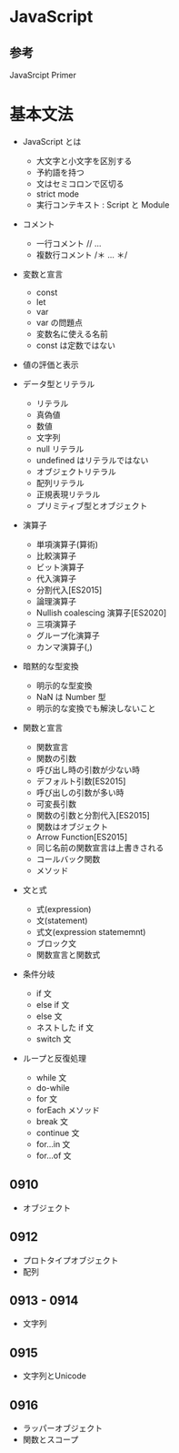 # JavaScript

## 参考

JavaSrcipt Primer

# 基本文法

- JavaScript とは

  - 大文字と小文字を区別する
  - 予約語を持つ
  - 文はセミコロンで区切る
  - strict mode
  - 実行コンテキスト : Script と Module

- コメント

  - 一行コメント // ...
  - 複数行コメント /＊ ... ＊/

- 変数と宣言

  - const
  - let
  - var
  - var の問題点
  - 変数名に使える名前
  - const は定数ではない

- 値の評価と表示

- データ型とリテラル

  - リテラル
  - 真偽値
  - 数値
  - 文字列
  - null リテラル
  - undefined はリテラルではない
  - オブジェクトリテラル
  - 配列リテラル
  - 正規表現リテラル
  - プリミティブ型とオブジェクト

- 演算子

  - 単項演算子(算術)
  - 比較演算子
  - ビット演算子
  - 代入演算子
  - 分割代入[ES2015]
  - 論理演算子
  - Nullish coalescing 演算子[ES2020]
  - 三項演算子
  - グループ化演算子
  - カンマ演算子(,)

- 暗黙的な型変換

  - 明示的な型変換
  - NaN は Number 型
  - 明示的な変換でも解決しないこと

- 関数と宣言

  - 関数宣言
  - 関数の引数
  - 呼び出し時の引数が少ない時
  - デフォルト引数[ES2015]
  - 呼び出しの引数が多い時
  - 可変長引数
  - 関数の引数と分割代入[ES2015]
  - 関数はオブジェクト
  - Arrow Function[ES2015]
  - 同じ名前の関数宣言は上書きされる
  - コールバック関数
  - メソッド

- 文と式

  - 式(expression)
  - 文(statement)
  - 式文(expression statememnt)
  - ブロック文
  - 関数宣言と関数式

- 条件分岐

  - if 文
  - else if 文
  - else 文
  - ネストした if 文
  - switch 文

- ループと反復処理

  - while 文
  - do-while
  - for 文
  - forEach メソッド
  - break 文
  - continue 文
  - for...in 文
  - for...of 文

## 0910

- オブジェクト

## 0912

- プロトタイプオブジェクト
- 配列

## 0913 - 0914

- 文字列

## 0915

- 文字列とUnicode

## 0916

- ラッパーオブジェクト
- 関数とスコープ



